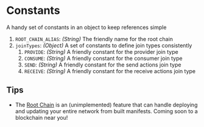 # Constants

A handy set of constants in an object to keep references simple

1.  `ROOT_CHAIN_ALIAS`: *(String)* The friendly name for the root chain
1.  `joinTypes`: *(Object)* A set of constants to define join types
    consistently
    1.  `PROVIDE`: *(String)* A friendly constant for the provider join
        type
    1.  `CONSUME`: *(String)* A friendly constant for the consumer join
        type
    1.  `SEND`: *(String)* A friendly constant for the send actions join
        type
    1.  `RECEIVE`: *(String)* A friendly constant for the receive
        actions join type

## Tips

- The [Root Chain](../../chain-management/cascading-deployment.md) is an
  (unimplemented) feature that can handle deploying and updating your
  entire network from built manifests. Coming soon to a blockchain near
  you!

